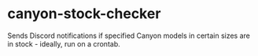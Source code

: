 # canyon-stock-checker
Sends Discord notifications if specified Canyon models in certain sizes are in stock - ideally, run on a crontab.
